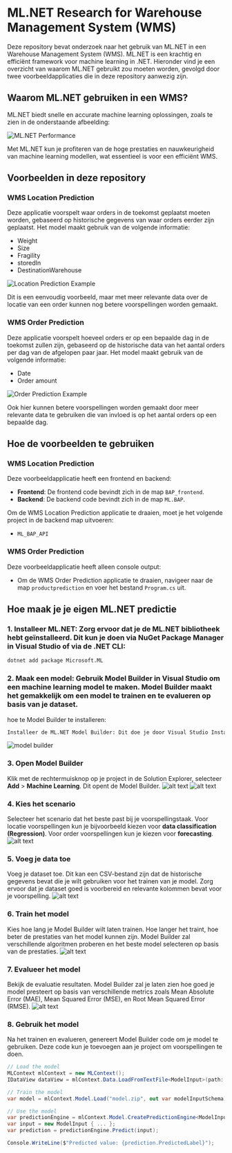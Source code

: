 # ML.NET Research for Warehouse Management System (WMS)

Deze repository bevat onderzoek naar het gebruik van ML.NET in een Warehouse Management System (WMS). ML.NET is een krachtig en efficiënt framework voor machine learning in .NET. Hieronder vind je een overzicht van waarom ML.NET gebruikt zou moeten worden, gevolgd door twee voorbeeldapplicaties die in deze repository aanwezig zijn.

## Waarom ML.NET gebruiken in een WMS?

ML.NET biedt snelle en accurate machine learning oplossingen, zoals te zien in de onderstaande afbeelding:

![ML.NET Performance](https://dotnet.microsoft.com/blob-assets/images/illustrations/machine-learning/mlnet-high-performance.svg)

Met ML.NET kun je profiteren van de hoge prestaties en nauwkeurigheid van machine learning modellen, wat essentieel is voor een efficiënt WMS.

## Voorbeelden in deze repository

### WMS Location Prediction

Deze applicatie voorspelt waar orders in de toekomst geplaatst moeten worden, gebaseerd op historische gegevens van waar orders eerder zijn geplaatst. Het model maakt gebruik van de volgende informatie:

- Weight
- Size
- Fragility
- storedIn
- DestinationWarehouse

![Location Prediction Example](./images/WMS.png)

Dit is een eenvoudig voorbeeld, maar met meer relevante data over de locatie van een order kunnen nog betere voorspellingen worden gemaakt.

### WMS Order Prediction

Deze applicatie voorspelt hoeveel orders er op een bepaalde dag in de toekomst zullen zijn, gebaseerd op de historische data van het aantal orders per dag van de afgelopen paar jaar. Het model maakt gebruik van de volgende informatie:

- Date
- Order amount

![Order Prediction Example](./images/order_predictie.png)

Ook hier kunnen betere voorspellingen worden gemaakt door meer relevante data te gebruiken die van invloed is op het aantal orders op een bepaalde dag.


## Hoe de voorbeelden te gebruiken

### WMS Location Prediction

Deze voorbeeldapplicatie heeft een frontend en backend:

- **Frontend**: De frontend code bevindt zich in de map `BAP_frontend`.
- **Backend**: De backend code bevindt zich in de map `ML.BAP`.

Om de WMS Location Prediction applicatie te draaien, moet je het volgende project in de backend map uitvoeren:
- `ML_BAP_API`

### WMS Order Prediction

Deze voorbeeldapplicatie heeft alleen console output:

- Om de WMS Order Prediction applicatie te draaien, navigeer naar de map `productprediction` en voer het bestand `Program.cs` uit.

## Hoe maak je je eigen ML.NET predictie

### 1. **Installeer ML.NET**: Zorg ervoor dat je de ML.NET bibliotheek hebt geïnstalleerd. Dit kun je doen via NuGet Package Manager in Visual Studio of via de .NET CLI:
   ```bash
   dotnet add package Microsoft.ML
   ```
### 2. **Maak een model**: Gebruik Model Builder in Visual Studio om een machine learning model te maken. Model Builder maakt het gemakkelijk om een model te trainen en te evalueren op basis van je dataset.
hoe te Model Builder te installeren:
```bash
Installeer de ML.NET Model Builder: Dit doe je door Visual Studio Installer te openen, je huidige Visual Studio installatie te wijzigen en de ML.NET Model Builder te selecteren.
   ```
![model builder
](image.png)
### 3. Open Model Builder

Klik met de rechtermuisknop op je project in de Solution Explorer, selecteer **Add** > **Machine Learning**. Dit opent de Model Builder.
![alt text](./images/image-1.png)
![alt text](./images/image-2.png)
### 4. Kies het scenario

Selecteer het scenario dat het beste past bij je voorspellingstaak. Voor locatie voorspellingen kun je bijvoorbeeld kiezen voor **data classification (Regression)**. Voor order voorspellingen kun je kiezen voor **forecasting**.
![alt text](./images/image-3.png)

### 5. Voeg je data toe

Voeg je dataset toe. Dit kan een CSV-bestand zijn dat de historische gegevens bevat die je wilt gebruiken voor het trainen van je model. Zorg ervoor dat je dataset goed is voorbereid en relevante kolommen bevat voor je voorspelling.
![alt text](./images/image-4.png)
### 6. Train het model

Kies hoe lang je Model Builder wilt laten trainen. Hoe langer het traint, hoe beter de prestaties van het model kunnen zijn. Model Builder zal verschillende algoritmen proberen en het beste model selecteren op basis van de prestaties.
![alt text](./images/image-5.png)
### 7. Evalueer het model

Bekijk de evaluatie resultaten. Model Builder zal je laten zien hoe goed je model presteert op basis van verschillende metrics zoals Mean Absolute Error (MAE), Mean Squared Error (MSE), en Root Mean Squared Error (RMSE).
![alt text](./images/image-6.png)
### 8. Gebruik het model

Na het trainen en evalueren, genereert Model Builder code om je model te gebruiken. Deze code kun je toevoegen aan je project om voorspellingen te doen.

```csharp
// Load the model
MLContext mlContext = new MLContext();
IDataView dataView = mlContext.Data.LoadFromTextFile<ModelInput>(path: "your-data.csv", hasHeader: true, separatorChar: ',');

// Train the model
var model = mlContext.Model.Load("model.zip", out var modelInputSchema);

// Use the model
var predictionEngine = mlContext.Model.CreatePredictionEngine<ModelInput, ModelOutput>(model);
var input = new ModelInput { ... };
var prediction = predictionEngine.Predict(input);

Console.WriteLine($"Predicted value: {prediction.PredictedLabel}");